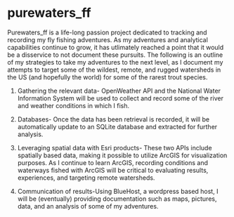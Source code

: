 # purewaters_ff

Purewaters_ff is a life-long passion project dedicated to tracking and recording my fly fishing adventures.  As my adventures and analytical capabilities continue to grow, it has utlimately reached a point that it would be a disservice to not document these pursuits.  The following is an outline of my strategies to take my adventures to the next level, as I document my attempts to target some of the wildest, remote, and rugged watersheds in the US (and hopefully the world) for some of the rarest trout species.  


1) Gathering the relevant data- OpenWeather API and the National Water Information System will be used to collect and record some of the river and weather conditions in which I fish. 

2) Databases- Once the data has been retrieval is recorded, it will be automatically update to an SQLite database and extracted for further analysis. 

3) Leveraging spatial data with Esri products- These two APIs include spatially based data, making it possible to utilize ArcGIS for visualization purposes.  As I continue to learn ArcGIS, recording conditions and waterways fished with ArcGIS will be critical to evaluating results, experiences, and targeting remote watersheds.

4) Communication of results-Using BlueHost, a wordpress based host, I will be (eventually) providing documentation such as maps, pictures, data, and an analysis of some of my adventures. 
